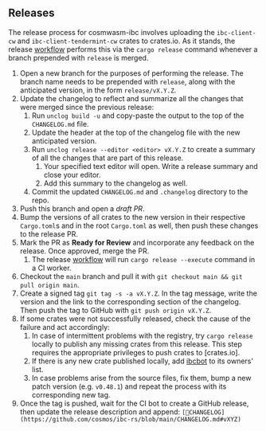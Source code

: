 ## Releases

The release process for cosmwasm-ibc involves uploading the `ibc-client-cw`
and `ibc-client-tendermint-cw` crates to crates.io. As it stands, the release
[workflow][release-workflow] performs this via the `cargo release` command
whenever a branch prepended with `release` is merged.

1. Open a new branch for the purposes of performing the release. The branch
   name needs to be prepended with `release`, along with the anticipated
   version, in the form `release/vX.Y.Z`.
2. Update the changelog to reflect and summarize all the changes that were
   merged since the previous release:
   1. Run `unclog build -u` and copy-paste the output to the top of the
      `CHANGELOG.md` file.
   2. Update the header at the top of the changelog file with the new
      anticipated version.
   3. Run `unclog release --editor <editor> vX.Y.Z` to create a summary
      of all the changes that are part of this release.
      1. Your specified text editor will open. Write a release summary
         and close your editor.
      2. Add this summary to the changelog as well.
   4. Commit the updated `CHANGELOG.md` and `.changelog` directory to
      the repo.
3. Push this branch and open a *draft PR*.
4. Bump the versions of all crates to the new version in their respective
   `Cargo.toml`s and in the root `Cargo.toml` as well, then push these
   changes to the release PR.
5. Mark the PR as **Ready for Review** and incorporate any feedback on the
   release. Once approved, merge the PR.
   1. The release [workflow][release-workflow] will run `cargo release --execute`
      command in a CI worker.
6. Checkout the `main` branch and pull it with
   `git checkout main && git pull origin main`.
7. Create a signed tag `git tag -s -a vX.Y.Z`. In the tag message, write the
   version and the link to the corresponding section of the changelog. Then push
   the tag to GitHub with `git push origin vX.Y.Z`.
8. If some crates were not successfully released, check the cause of the failure and
    act accordingly:
    1. In case of intermittent problems with the registry, try `cargo release`
       locally to publish any missing crates from this release. This step
       requires the appropriate privileges to push crates to [crates.io].
    2. If there is any new crate published locally, add
       [ibcbot] to its owners' list.
    3. In case problems arise from the source files, fix them, bump a new patch
       version (e.g. `v0.48.1`) and repeat the process with its corresponding
       new tag.
9. Once the tag is pushed, wait for the CI bot to create a GitHub release, then
    update the release description and append:
    `[📖CHANGELOG](https://github.com/cosmos/ibc-rs/blob/main/CHANGELOG.md#vXYZ)`

[release-workflow]: ./.github/workflows/release.yaml
[ibcbot]: https::crates.io/users/ibcbot

